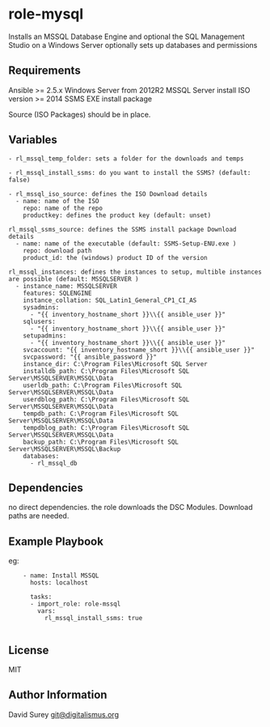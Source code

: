 role-mysql
================

Installs an MSSQL Database Engine and optional the SQL Management Studio on a Windows Server
optionally sets up databases and permissions

Requirements
---------------

Ansible >= 2.5.x
Windows Server from 2012R2
MSSQL Server install ISO version >= 2014
SSMS EXE install package

Source (ISO Packages) should be in place. 


Variables
----------------
```
- rl_mssql_temp_folder: sets a folder for the downloads and temps 

- rl_mssql_install_ssms: do you want to install the SSMS? (default: false)

- rl_mssql_iso_source: defines the ISO Download details
  - name: name of the ISO
    repo: name of the repo
    productkey: defines the product key (default: unset)
    
rl_mssql_ssms_source: defines the SSMS install package Download details
  - name: name of the executable (default: SSMS-Setup-ENU.exe )
    repo: download path
    product_id: the (windows) product ID of the version

rl_mssql_instances: defines the instances to setup, multible instances are possible (default: MSSQLSERVER )
  - instance_name: MSSQLSERVER
    features: SQLENGINE
    instance_collation: SQL_Latin1_General_CP1_CI_AS
    sysadmins: 
      - "{{ inventory_hostname_short }}\\{{ ansible_user }}"
    sqlusers: 
      - "{{ inventory_hostname_short }}\\{{ ansible_user }}"
    setupadmins: 
      - "{{ inventory_hostname_short }}\\{{ ansible_user }}"
    svcaccount: "{{ inventory_hostname_short }}\\{{ ansible_user }}"
    svcpassword: "{{ ansible_password }}"
    instance_dir: C:\Program Files\Microsoft SQL Server
    installdb_path: C:\Program Files\Microsoft SQL Server\MSSQLSERVER\MSSQL\Data
    userldb_path: C:\Program Files\Microsoft SQL Server\MSSQLSERVER\MSSQL\Data
    userdblog_path: C:\Program Files\Microsoft SQL Server\MSSQLSERVER\MSSQL\Data
    tempdb_path: C:\Program Files\Microsoft SQL Server\MSSQLSERVER\MSSQL\Data
    tempdblog_path: C:\Program Files\Microsoft SQL Server\MSSQLSERVER\MSSQL\Data
    backup_path: C:\Program Files\Microsoft SQL Server\MSSQLSERVER\MSSQL\Backup
    databases: 
      - rl_mssql_db
```

Dependencies
--------------

no direct dependencies. the role downloads the DSC Modules. 
Download paths are needed.

Example Playbook
----------------

eg:

```
    - name: Install MSSQL
      hosts: localhost

      tasks: 
      - import_role: role-mssql
        vars:
          rl_mssql_install_ssms: true
         
```


License
-------

MIT

Author Information
------------------

David Surey <git@digitalismus.org>